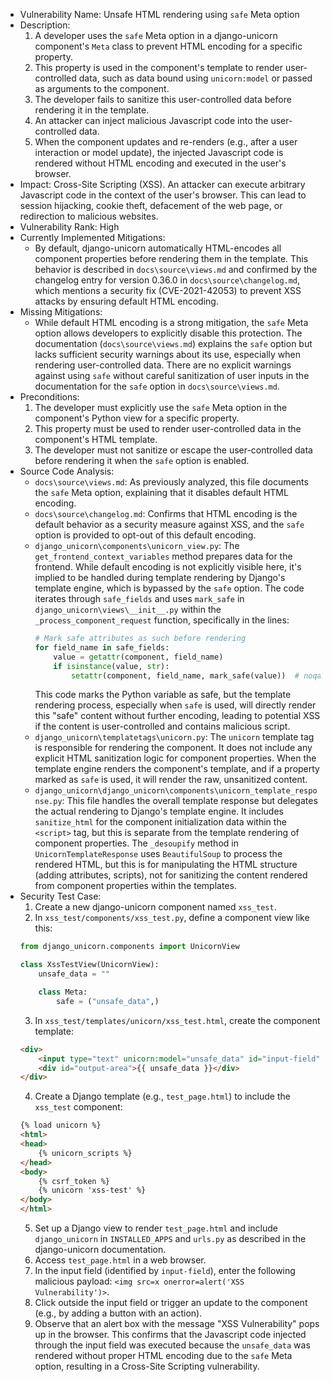 - Vulnerability Name: Unsafe HTML rendering using `safe` Meta option
- Description:
    1. A developer uses the `safe` Meta option in a django-unicorn component's `Meta` class to prevent HTML encoding for a specific property.
    2. This property is used in the component's template to render user-controlled data, such as data bound using `unicorn:model` or passed as arguments to the component.
    3. The developer fails to sanitize this user-controlled data before rendering it in the template.
    4. An attacker can inject malicious Javascript code into the user-controlled data.
    5. When the component updates and re-renders (e.g., after a user interaction or model update), the injected Javascript code is rendered without HTML encoding and executed in the user's browser.
- Impact: Cross-Site Scripting (XSS). An attacker can execute arbitrary Javascript code in the context of the user's browser. This can lead to session hijacking, cookie theft, defacement of the web page, or redirection to malicious websites.
- Vulnerability Rank: High
- Currently Implemented Mitigations:
    - By default, django-unicorn automatically HTML-encodes all component properties before rendering them in the template. This behavior is described in `docs\source\views.md` and confirmed by the changelog entry for version 0.36.0 in `docs\source\changelog.md`, which mentions a security fix (CVE-2021-42053) to prevent XSS attacks by ensuring default HTML encoding.
- Missing Mitigations:
    - While default HTML encoding is a strong mitigation, the `safe` Meta option allows developers to explicitly disable this protection. The documentation (`docs\source\views.md`) explains the `safe` option but lacks sufficient security warnings about its use, especially when rendering user-controlled data. There are no explicit warnings against using `safe` without careful sanitization of user inputs in the documentation for the `safe` option in `docs\source\views.md`.
- Preconditions:
    1. The developer must explicitly use the `safe` Meta option in the component's Python view for a specific property.
    2. This property must be used to render user-controlled data in the component's HTML template.
    3. The developer must not sanitize or escape the user-controlled data before rendering it when the `safe` option is enabled.
- Source Code Analysis:
    - `docs\source\views.md`: As previously analyzed, this file documents the `safe` Meta option, explaining that it disables default HTML encoding.
    - `docs\source\changelog.md`: Confirms that HTML encoding is the default behavior as a security measure against XSS, and the `safe` option is provided to opt-out of this default encoding.
    - `django_unicorn\components\unicorn_view.py`: The `get_frontend_context_variables` method prepares data for the frontend. While default encoding is not explicitly visible here, it's implied to be handled during template rendering by Django's template engine, which is bypassed by the `safe` option. The code iterates through `safe_fields` and uses `mark_safe` in `django_unicorn\views\__init__.py` within the `_process_component_request` function, specifically in the lines:
        ```python
        # Mark safe attributes as such before rendering
        for field_name in safe_fields:
            value = getattr(component, field_name)
            if isinstance(value, str):
                setattr(component, field_name, mark_safe(value))  # noqa: S308
        ```
        This code marks the Python variable as safe, but the template rendering process, especially when `safe` is used, will directly render this "safe" content without further encoding, leading to potential XSS if the content is user-controlled and contains malicious script.
    - `django_unicorn\templatetags\unicorn.py`: The `unicorn` template tag is responsible for rendering the component. It does not include any explicit HTML sanitization logic for component properties. When the template engine renders the component's template, and if a property marked as `safe` is used, it will render the raw, unsanitized content.
    - `django_unicorn\django_unicorn\components\unicorn_template_response.py`: This file handles the overall template response but delegates the actual rendering to Django's template engine. It includes `sanitize_html` for the component initialization data within the `<script>` tag, but this is separate from the template rendering of component properties. The `_desoupify` method in `UnicornTemplateResponse` uses `BeautifulSoup` to process the rendered HTML, but this is for manipulating the HTML structure (adding attributes, scripts), not for sanitizing the content rendered from component properties within the templates.
- Security Test Case:
    1. Create a new django-unicorn component named `xss_test`.
    2. In `xss_test/components/xss_test.py`, define a component view like this:
    ```python
    from django_unicorn.components import UnicornView

    class XssTestView(UnicornView):
        unsafe_data = ""

        class Meta:
            safe = ("unsafe_data",)
    ```
    3. In `xss_test/templates/unicorn/xss_test.html`, create the component template:
    ```html
    <div>
        <input type="text" unicorn:model="unsafe_data" id="input-field">
        <div id="output-area">{{ unsafe_data }}</div>
    </div>
    ```
    4. Create a Django template (e.g., `test_page.html`) to include the `xss_test` component:
    ```html
    {% load unicorn %}
    <html>
    <head>
        {% unicorn_scripts %}
    </head>
    <body>
        {% csrf_token %}
        {% unicorn 'xss-test' %}
    </body>
    </html>
    ```
    5. Set up a Django view to render `test_page.html` and include `django_unicorn` in `INSTALLED_APPS` and `urls.py` as described in the django-unicorn documentation.
    6. Access `test_page.html` in a web browser.
    7. In the input field (identified by `input-field`), enter the following malicious payload: `<img src=x onerror=alert('XSS Vulnerability')>`.
    8. Click outside the input field or trigger an update to the component (e.g., by adding a button with an action).
    9. Observe that an alert box with the message "XSS Vulnerability" pops up in the browser. This confirms that the Javascript code injected through the input field was executed because the `unsafe_data` was rendered without proper HTML encoding due to the `safe` Meta option, resulting in a Cross-Site Scripting vulnerability.

